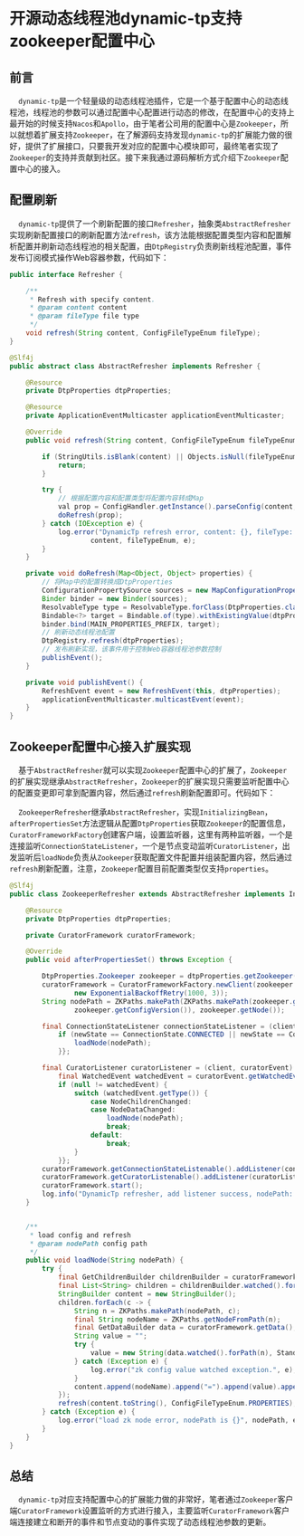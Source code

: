 # 开源动态线程池dynamic-tp支持zookeeper配置中心 <!-- {docsify-ignore-all} -->


## 前言

&nbsp; &nbsp; `dynamic-tp`是一个轻量级的动态线程池插件，它是一个基于配置中心的动态线程池，线程池的参数可以通过配置中心配置进行动态的修改，在配置中心的支持上最开始的时候支持`Nacos`和`Apollo`，由于笔者公司用的配置中心是`Zookeeper`，所以就想着扩展支持`Zookeeper`，在了解源码支持发现`dynamic-tp`的扩展能力做的很好，提供了扩展接口，只要我开发对应的配置中心模块即可，最终笔者实现了`Zookeeper`的支持并贡献到社区。接下来我通过源码解析方式介绍下`Zookeeper`配置中心的接入。


## 配置刷新

&nbsp; &nbsp; `dynamic-tp`提供了一个刷新配置的接口`Refresher`，抽象类`AbstractRefresher`实现刷新配置接口的刷新配置方法`refresh`，该方法能根据配置类型内容和配置解析配置并刷新动态线程池的相关配置，由`DtpRegistry`负责刷新线程池配置，事件发布订阅模式操作Web容器参数，代码如下：

```java
public interface Refresher {

    /**
     * Refresh with specify content.
     * @param content content
     * @param fileType file type
     */
    void refresh(String content, ConfigFileTypeEnum fileType);
}
```

```java
@Slf4j
public abstract class AbstractRefresher implements Refresher {

    @Resource
    private DtpProperties dtpProperties;

    @Resource
    private ApplicationEventMulticaster applicationEventMulticaster;

    @Override
    public void refresh(String content, ConfigFileTypeEnum fileTypeEnum) {

        if (StringUtils.isBlank(content) || Objects.isNull(fileTypeEnum)) {
            return;
        }

        try {
            // 根据配置内容和配置类型将配置内容转成Map
            val prop = ConfigHandler.getInstance().parseConfig(content, fileTypeEnum);
            doRefresh(prop);
        } catch (IOException e) {
            log.error("DynamicTp refresh error, content: {}, fileType: {}",
                    content, fileTypeEnum, e);
        }
    }

    private void doRefresh(Map<Object, Object> properties) {
        // 将Map中的配置转换成DtpProperties
        ConfigurationPropertySource sources = new MapConfigurationPropertySource(properties);
        Binder binder = new Binder(sources);
        ResolvableType type = ResolvableType.forClass(DtpProperties.class);
        Bindable<?> target = Bindable.of(type).withExistingValue(dtpProperties);
        binder.bind(MAIN_PROPERTIES_PREFIX, target);
        // 刷新动态线程池配置
        DtpRegistry.refresh(dtpProperties);
        // 发布刷新实现，该事件用于控制Web容器线程池参数控制
        publishEvent();
    }

    private void publishEvent() {
        RefreshEvent event = new RefreshEvent(this, dtpProperties);
        applicationEventMulticaster.multicastEvent(event);
    }
}
```

## Zookeeper配置中心接入扩展实现

&nbsp; &nbsp; 基于`AbstractRefresher`就可以实现`Zookeeper`配置中心的扩展了，`Zookeeper`的扩展实现继承`AbstractRefresher`，`Zookeeper`的扩展实现只需要监听配置中心的配置变更即可拿到配置内容，然后通过`refresh`刷新配置即可。代码如下：

&nbsp; &nbsp; `ZookeeperRefresher`继承`AbstractRefresher`，实现`InitializingBean`，`afterPropertiesSet`方法逻辑从配置`DtpProperties`获取`Zookeeper`的配置信息，`CuratorFrameworkFactory`创建客户端，设置监听器，这里有两种监听器，一个是连接监听`ConnectionStateListener`，一个是节点变动监听`CuratorListener`，出发监听后`loadNode`负责从`Zookeeper`获取配置文件配置并组装配置内容，然后通过`refresh`刷新配置，注意，`Zookeeper`配置目前配置类型仅支持`properties`。

```java
@Slf4j
public class ZookeeperRefresher extends AbstractRefresher implements InitializingBean {

    @Resource
    private DtpProperties dtpProperties;

    private CuratorFramework curatorFramework;

    @Override
    public void afterPropertiesSet() throws Exception {

        DtpProperties.Zookeeper zookeeper = dtpProperties.getZookeeper();
        curatorFramework = CuratorFrameworkFactory.newClient(zookeeper.getZkConnectStr(),
                new ExponentialBackoffRetry(1000, 3));
        String nodePath = ZKPaths.makePath(ZKPaths.makePath(zookeeper.getRootNode(),
                zookeeper.getConfigVersion()), zookeeper.getNode());

        final ConnectionStateListener connectionStateListener = (client, newState) -> {
            if (newState == ConnectionState.CONNECTED || newState == ConnectionState.RECONNECTED) {
                loadNode(nodePath);
            }};

        final CuratorListener curatorListener = (client, curatorEvent) -> {
            final WatchedEvent watchedEvent = curatorEvent.getWatchedEvent();
            if (null != watchedEvent) {
                switch (watchedEvent.getType()) {
                    case NodeChildrenChanged:
                    case NodeDataChanged:
                        loadNode(nodePath);
                        break;
                    default:
                        break;
                }
            }};
        curatorFramework.getConnectionStateListenable().addListener(connectionStateListener);
        curatorFramework.getCuratorListenable().addListener(curatorListener);
        curatorFramework.start();
        log.info("DynamicTp refresher, add listener success, nodePath: {}", nodePath);
    }


    /**
     * load config and refresh
     * @param nodePath config path
     */
    public void loadNode(String nodePath) {
        try {
            final GetChildrenBuilder childrenBuilder = curatorFramework.getChildren();
            final List<String> children = childrenBuilder.watched().forPath(nodePath);
            StringBuilder content = new StringBuilder();
            children.forEach(c -> {
                String n = ZKPaths.makePath(nodePath, c);
                final String nodeName = ZKPaths.getNodeFromPath(n);
                final GetDataBuilder data = curatorFramework.getData();
                String value = "";
                try {
                    value = new String(data.watched().forPath(n), StandardCharsets.UTF_8);
                } catch (Exception e) {
                    log.error("zk config value watched exception.", e);
                }
                content.append(nodeName).append("=").append(value).append("\n");
            });
            refresh(content.toString(), ConfigFileTypeEnum.PROPERTIES);
        } catch (Exception e) {
            log.error("load zk node error, nodePath is {}", nodePath, e);
        }
    }
}
```

## 总结

&nbsp; &nbsp; `dynamic-tp`对应支持配置中心的扩展能力做的非常好，笔者通过`Zookeeper`客户端`CuratorFramework`设置监听的方式进行接入，主要监听`CuratorFramework`客户端连接建立和断开的事件和节点变动的事件实现了动态线程池参数的更新。
